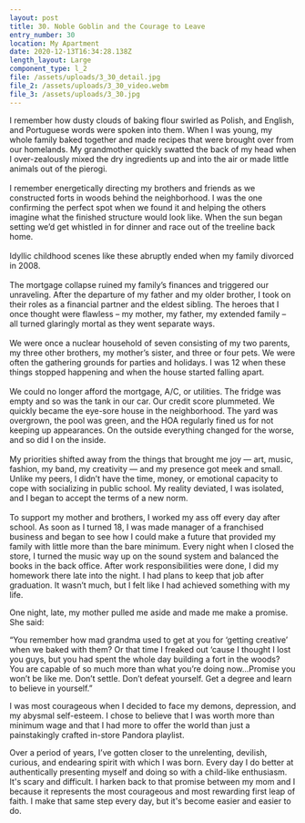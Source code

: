 ```yaml
---
layout: post
title: 30. Noble Goblin and the Courage to Leave
entry_number: 30
location: My Apartment
date: 2020-12-13T16:34:28.138Z
length_layout: Large
component_type: l_2
file: /assets/uploads/3_30_detail.jpg
file_2: /assets/uploads/3_30_video.webm
file_3: /assets/uploads/3_30.jpg
---
```

I remember how dusty clouds of baking flour swirled as Polish, and English, and Portuguese words were spoken into them. When I was young, my whole family baked together and made recipes that were brought over from our homelands. My grandmother quickly swatted the back of my head when I over-zealously mixed the dry ingredients up and into the air or made little animals out of the pierogi.\
\
I remember energetically directing my brothers and friends as we constructed forts in woods behind the neighborhood. I was the one confirming the perfect spot when we found it and helping the others imagine what the finished structure would look like. When the sun began setting we’d get whistled in for dinner and race out of the treeline back home.\
\
Idyllic childhood scenes like these abruptly ended when my family divorced in 2008.\
\
The mortgage collapse ruined my family’s finances and triggered our unraveling. After the departure of my father and my older brother, I took on their roles as a financial partner and the eldest sibling. The heroes that I once thought were flawless – my mother, my father, my extended family – all turned glaringly mortal as they went separate ways.\
\
We were once a nuclear household of seven consisting of my two parents, my three other brothers, my mother’s sister, and three or four pets. We were often the gathering grounds for parties and holidays. I was 12 when these things stopped happening and when the house started falling apart.\
\
We could no longer afford the mortgage, A/C, or utilities. The fridge was empty and so was the tank in our car. Our credit score plummeted. We quickly became the eye-sore house in the neighborhood. The yard was overgrown, the pool was green, and the HOA regularly fined us for not keeping up appearances. On the outside everything changed for the worse, and so did I on the inside.\
\
My priorities shifted away from the things that brought me joy — art, music, fashion, my band, my creativity — and my presence got meek and small. Unlike my peers, I didn’t have the time, money, or emotional capacity to cope with socializing in public school. My reality deviated, I was isolated, and I began to accept the terms of a new norm.\
\
To support my mother and brothers, I worked my ass off every day after school. As soon as I turned 18, I was made manager of a franchised business and began to see how I could make a future that provided my family with little more than the bare minimum. Every night when I closed the store, I turned the music way up on the sound system and balanced the books in the back office. After work responsibilities were done, I did my homework there late into the night. I had plans to keep that job after graduation. It wasn’t much, but I felt like I had achieved something with my life.

One night, late, my mother pulled me aside and made me make a promise. She said:

“You remember how mad grandma used to get at you for ‘getting creative’ when we baked with them? Or that time I freaked out ‘cause I thought I lost you guys, but you had spent the whole day building a fort in the woods? You are capable of so much more than what you’re doing now...Promise you won’t be like me. Don’t settle. Don’t defeat yourself. Get a degree and learn to believe in yourself.”

I was most courageous when I decided to face my demons, depression, and my abysmal self-esteem. I chose to believe that I was worth more than minimum wage and that I had more to offer the world than just a painstakingly crafted in-store Pandora playlist.

Over a period of years, I’ve gotten closer to the unrelenting, devilish, curious, and endearing spirit with which I was born. Every day I do better at authentically presenting myself and doing so with a child-like enthusiasm. It's scary and difficult. I harken back to that promise between my mom and I because it represents the most courageous and most rewarding first leap of faith. I make that same step every day, but it's become easier and easier to do.